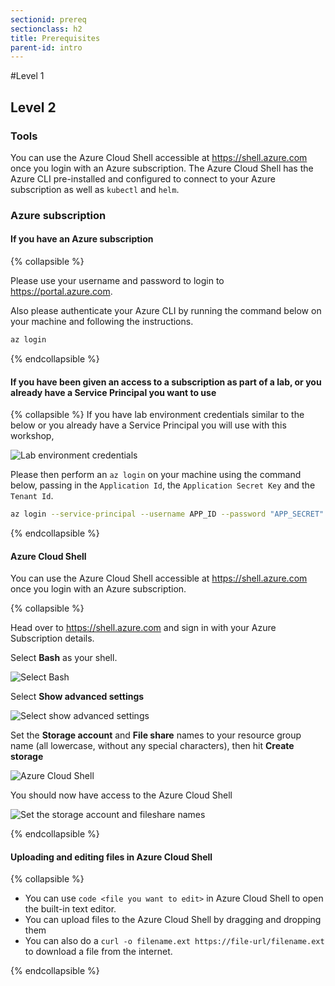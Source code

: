 ```yaml
---
sectionid: prereq
sectionclass: h2
title: Prerequisites
parent-id: intro
---
```


#Level 1
## Level 2

### Tools

You can use the Azure Cloud Shell accessible at <https://shell.azure.com> once you login with an Azure subscription. The Azure Cloud Shell has the Azure CLI pre-installed and configured to connect to your Azure subscription as well as `kubectl` and `helm`.


### Azure subscription

#### If you have an Azure subscription

{% collapsible %}

Please use your username and password to login to <https://portal.azure.com>.

Also please authenticate your Azure CLI by running the command below on your machine and following the instructions.

```sh
az login
```

{% endcollapsible %}

#### If you have been given an access to a subscription as part of a lab, or you already have a Service Principal you want to use

{% collapsible %}
If you have lab environment credentials similar to the below or you already have a Service Principal you will use with this workshop,

![Lab environment credentials](media/lab-env.png)

Please then perform an `az login` on your machine using the command below, passing in the `Application Id`, the `Application Secret Key` and the `Tenant Id`.

```sh
az login --service-principal --username APP_ID --password "APP_SECRET" --tenant TENANT_ID
```

{% endcollapsible %}

#### Azure Cloud Shell

You can use the Azure Cloud Shell accessible at <https://shell.azure.com> once you login with an Azure subscription.

{% collapsible %}

Head over to <https://shell.azure.com> and sign in with your Azure Subscription details.

Select **Bash** as your shell.

![Select Bash](media/cloudshell/0-bash.png)

Select **Show advanced settings**

![Select show advanced settings](media/cloudshell/1-mountstorage-advanced.png)

Set the **Storage account** and **File share** names to your resource group name (all lowercase, without any special characters), then hit **Create storage**

![Azure Cloud Shell](media/cloudshell/2-storageaccount-fileshare.png)

You should now have access to the Azure Cloud Shell

![Set the storage account and fileshare names](media/cloudshell/3-cloudshell.png)

{% endcollapsible %}

#### Uploading and editing files in Azure Cloud Shell

{% collapsible %}

- You can use `code <file you want to edit>` in Azure Cloud Shell to open the built-in text editor.
- You can upload files to the Azure Cloud Shell by dragging and dropping them
- You can also do a `curl -o filename.ext https://file-url/filename.ext` to download a file from the internet.

{% endcollapsible %}
